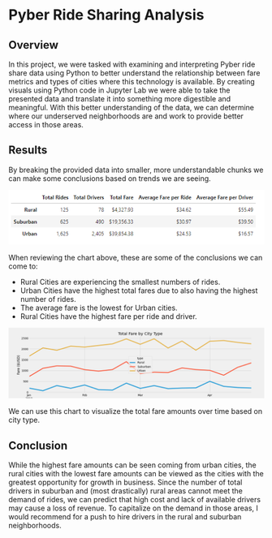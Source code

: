 # Pyber Ride Sharing Analysis
## Overview
In this project, we were tasked with examining and interpreting Pyber ride share data using Python to better understand the relationship between fare metrics and types of cities where this technology is available. By creating visuals using Python code in Jupyter Lab we were able to take the presented data and translate it into something more digestible and meaningful. With this better understanding of the data, we can determine where our underserved neighborhoods are and work to provide better access in those areas.
 

## Results
By breaking the provided data into smaller, more understandable chunks we can make some conclusions based on trends we are seeing.

![Pyber Chart.PNG](https://github.com/RyanJL18/Pyber_Analysis/blob/main/Resources/PyberChart.PNG)

When reviewing the chart above, these are some of the conclusions we can come to:
- Rural Cities are experiencing the smallest numbers of rides.
- Urban Cities have the highest total fares due to also having the highest number of rides.
- The average fare is the lowest for Urban cities.
- Rural Cities have the highest fare per ride and driver.

![Pyber Fare Summary.PNG](https://github.com/RyanJL18/Pyber_Analysis/blob/main/analysis/Pyber_Fare_Summary.png)

We can use this chart to visualize the total fare amounts over time based on city type. 

## Conclusion
While the highest fare amounts can be seen coming from urban cities, the rural cities with the lowest fare amounts can be viewed as the cities with the greatest opportunity for growth in business. Since the number of total drivers in suburban and (most drastically) rural areas cannot meet the demand of rides, we can predict that high cost and lack of available drivers may cause a loss of revenue. To capitalize on the demand in those areas, I would recommend for a push to hire drivers in the rural and suburban neighborhoods.
